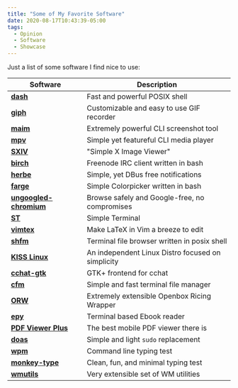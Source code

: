 ```yaml
---
title: "Some of My Favorite Software"
date: 2020-08-17T10:43:39-05:00
tags:
  - Opinion
  - Software
  - Showcase
---
```


Just a list of some software I find nice to use:

| Software                                                               | Description                                        |
|------------------------------------------------------------------------|----------------------------------------------------|
|**[dash](https://wiki.archlinux.org/index.php/Dash)**                   | Fast and powerful POSIX shell                      |
|**[giph](https://github.com/phisch/giph)**                              | Customizable and easy to use GIF recorder          |
|**[maim](https://github.com/naelstrof/maim)**                           | Extremely powerful CLI screenshot tool             |
|**[mpv](https://github.com/mpv-player/mpv)**                            | Simple yet featureful CLI media player             |
|**[SXIV](https://github.com/muennich/sxiv)**                            | "Simple X Image Viewer"                            |
|**[birch](https://github.com/dylanaraps/birch)**                        | Freenode IRC client written in bash                |
|**[herbe](https://github.com/dudik/herbe)**                             | Simple, yet DBus free notifications                |
|**[farge](https://github.com/sdushantha/farge)**                        | Simple Colorpicker written in bash                 |
|**[ungoogled-chromium](https://github.com/Eloston/ungoogled-chromium)** | Browse safely and Google-free, no compromises      |
|**[ST](https://st.suckless.org/)**                                      | Simple Terminal                                    |
|**[vimtex](https://github.com/lervag/vimtex)**                          | Make LaTeX in Vim a breeze to edit                 |
|**[shfm](https://github.com/dylanaraps/shfm)**                          | Terminal file browser written in posix shell       |
|**[KISS Linux](https://github.com/kisslinux)**                          | An independent Linux Distro focused on simplicity  |
|**[cchat-gtk](https://github.com/diamondburned/cchat-gtk)**             | GTK+ frontend for cchat                            |
|**[cfm](https://github.com/WillEccles/cfm)**                            | Simple and fast terminal file manager              |
|**[ORW](https://github.com/s0la/orw)**                                  | Extremely extensible Openbox Ricing Wrapper        |
|**[epy](https://github.com/wustho/epy)**                                | Terminal based Ebook reader                        |
|**[PDF Viewer Plus](https://github.com/JavaCafe01/PdfViewer)**          | The best mobile PDF viewer there is                |
|**[doas](https://github.com/slicer69/doas)**                            | Simple and light `sudo` replacement                |
|**[wpm](https://pypi.org/project/wpm/)**                                | Command line typing test                           |
|**[monkey-type](https://github.com/s0la/orw)**                          | Clean, fun, and minimal typing test                |
|**[wmutils](https://github.com/wmutils/core)**                          | Very extensible set of WM utilities                |
